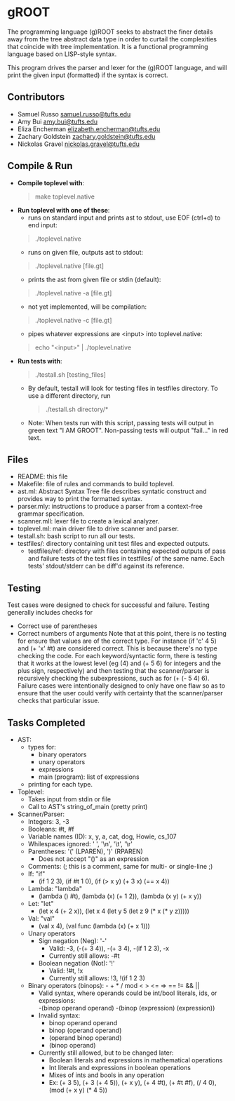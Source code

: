# gROOT

The programming language (g)ROOT seeks to abstract the finer details away 
from the tree abstract data type in order to curtail the complexities that 
coincide with tree implementation. It is a functional programming language 
based on LISP-style syntax. 

This program drives the parser and lexer for the (g)ROOT language, 
and will 
print the given input (formatted) if the syntax is correct. 


## Contributors
- Samuel Russo          samuel.russo@tufts.edu
- Amy Bui               amy.bui@tufts.edu
- Eliza Encherman       elizabeth.encherman@tufts.edu
- Zachary Goldstein     zachary.goldstein@tufts.edu
- Nickolas Gravel       nickolas.gravel@tufts.edu



## Compile & Run
- **Compile toplevel with**:
    > make toplevel.native
- **Run toplevel with one of these**:
    - runs on standard input and prints ast to stdout, use EOF (ctrl+d) to end input:
    > ./toplevel.native
    - runs on given file, outputs ast to stdout:
    > ./toplevel.native [file.gt]
    - prints the ast from given file or stdin (default):
    > ./toplevel.native -a [file.gt] 
    - not yet implemented, will be compilation:
    > ./toplevel.native -c [file.gt] 
    - pipes whatever expressions are \<input\> into toplevel.native:
    > echo "\<input\>" | ./toplevel.native  
- **Run tests with**:
    > ./testall.sh [testing_files]
    - By default, testall will look for testing files in testfiles directory. To use a different directory, run 
        >./testall.sh directory/*
    - Note: When tests run with this script, passing tests will output in green text "I AM GROOT". Non-passing tests will output "fail..." in red text. 



## Files
- README: this file
- Makefile: file of rules and commands to build toplevel.
- ast.ml: Abstract Syntax Tree file describes syntatic construct and provides way to print the formatted syntax.
- parser.mly: instructions to produce a parser from a context-free grammar specification.
- scanner.mll: lexer file to create a lexical analyzer.
- toplevel.ml: main driver file to drive scanner and parser.
- testall.sh: bash script to run all our tests.
- testfiles/: directory containing unit test files and expected outputs.
    - testfiles/ref: directory with files containing expected outputs of pass and failure tests of the test files in testfiles/ of the same name. Each tests' stdout/stderr can be diff'd against its reference. 

## Testing
Test cases were designed to check for successful and failure. Testing generally includes checks for
- Correct use of parentheses
- Correct numbers of arguments
Note that at this point, there is no testing for ensure that values are of the correct type. For instance (if 'c' 4 5) and (+ 'x' #t) are considered correct. This is because there's no type checking the code.
For each keyword/syntactic form, there is testing that it works at the lowest level (eg (4) and (+ 5 6) for integers and the plus sign, respectively) and then testing that the scanner/parser is recursively checking the subexpressions, such as for (+ (- 5 4) 6). Failure cases were intentionally designed to only have one flaw so as to ensure that the user could verify with certainty that the scanner/parser checks that particular issue. 


## Tasks Completed
- AST:
    - types for:
        - binary operators
        - unary operators
        - expressions
        - main (program): list of expressions
    - printing for each type.
- Toplevel:
    - Takes input from stdin or file
    - Call to AST's string_of_main (pretty print)
- Scanner/Parser:
    - Integers: 3, -3   
    - Booleans: #t, #f
    - Variable names (ID): x, y, a, cat, dog, Howie, cs_107
    - Whilespaces ignored: ' ', '\n', '\t', '\r'
    - Parentheses: '(' (LPAREN), ')' (RPAREN)
        - Does not accept "()" as an expression
    - Comments: (; this is a comment, same for multi- or single-line ;)
    - If: "if"
        - (if 1 2 3), (if #t 1 0), (if (> x y) (+ 3 x) (== x 4))
    - Lambda: "lambda"
        - (lambda () #t), (lambda (x) (+ 1 2)), (lambda (x y) (+ x y)) 
    - Let: "let"
        - (let x 4 (+ 2 x)), (let x 4 (let y 5 (let z 9 (* x (* y z)))))
    - Val: "val"
        - (val x 4), (val func (lambda (x) (+ x 1)))
    - Unary operators
        - Sign negation (Neg): '-'
            - Valid: -3, (-(+ 3 4)), -(+ 3 4), -(if 1 2 3), -x
            - Currently still allows: -#t
        - Boolean negation (Not): '!'
            - Valid: !#t, !x
            - Currently still allows: !3, !(if 1 2 3)
    - Binary operators (binops):  - + * / mod < > <= => == != && ||
        - Valid syntax, where operands could be int/bool literals, ids, or expressions:  
            -(binop operand operand)
            -(binop (expression) (expression))
        - Invalid syntax:   
            - binop operand operand
            - binop (operand operand)
            - (operand binop operand)
            - (binop operand)
        - Currently still allowed, but to be changed later:
            - Boolean literals and expressions in mathematical operations
            - Int literals and expressions in boolean operations
            - Mixes of ints and bools in any operation
            - Ex: (+ 3 5), (+ 3 (+ 4 5)), (+ x y), (+ 4 #t), (+ #t #f), (/ 4 0), (mod (+ x y) (* 4 5))
